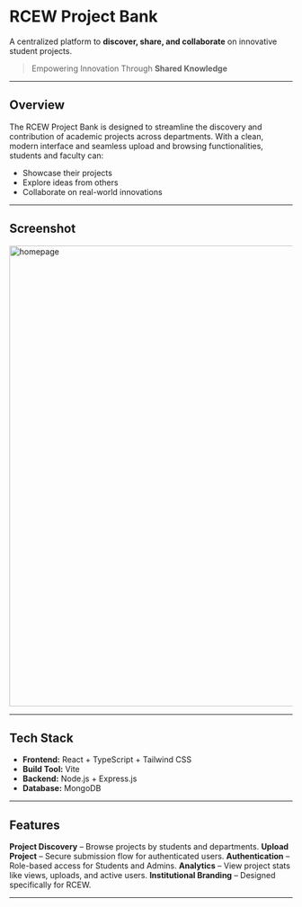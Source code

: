 #  RCEW Project Bank

A centralized platform to **discover, share, and collaborate** on innovative student projects.

>  Empowering Innovation Through **Shared Knowledge**

---

##  Overview

The RCEW Project Bank is designed to streamline the discovery and contribution of academic projects across departments. With a clean, modern interface and seamless upload and browsing functionalities, students and faculty can:

-  Showcase their projects
-  Explore ideas from others
-  Collaborate on real-world innovations

---


##  Screenshot

<img width="1438" height="820" alt="homepage" src="https://github.com/user-attachments/assets/67d8f1f8-b173-4208-8fa1-ea4aae1a2e7d" />


---

##  Tech Stack

- **Frontend:** React + TypeScript + Tailwind CSS
- **Build Tool:** Vite
- **Backend:** Node.js + Express.js 
- **Database:** MongoDB 


---

##  Features

 **Project Discovery** – Browse projects by students and departments.
 **Upload Project** – Secure submission flow for authenticated users.
 **Authentication** – Role-based access for Students and Admins.
 **Analytics** – View project stats like views, uploads, and active users.
 **Institutional Branding** – Designed specifically for RCEW.

---


